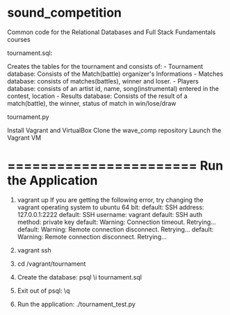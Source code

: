 sound_competition
=============

Common code for the Relational Databases and Full Stack Fundamentals courses

tournament.sql:

Creates the tables for the tournament and consists of:
	- Tournament database: Consists of the Match(battle) organizer's Informations
	- Matches database: consists of matches(battles), winner and loser.
	- Players database: consists of an artist id, name, song(instrumental) entered in the contest, location
	- Results database: Consists of the result of a match(battle), the winner, status of match in win/lose/draw

tournament.py


Install Vagrant and VirtualBox
Clone the wave_comp repository
Launch the Vagrant VM

=======================
 Run the Application
=======================

1. vagrant up
If you are getting the following error, try changing the vagrant operating system to ubuntu 64 bit:
default: SSH address: 127.0.0.1:2222
default: SSH username: vagrant
default: SSH auth method: private key
default: Warning: Connection timeout. Retrying...
default: Warning: Remote connection disconnect. Retrying...
default: Warning: Remote connection disconnect. Retrying...

2. vagrant ssh
3. cd /vagrant/tournament
4. Create the database: psql \i tournament.sql
5. Exit out of psql: \q
6. Run the application: ./tournament_test.py